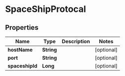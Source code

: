 
# SpaceShipProtocal

## Properties
Name | Type | Description | Notes
------------ | ------------- | ------------- | -------------
**hostName** | **String** |  |  [optional]
**port** | **String** |  |  [optional]
**spaceshipId** | **Long** |  |  [optional]



